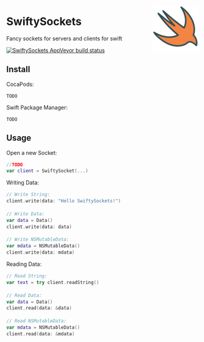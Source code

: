 <p align="center">
  <img align="right" src="https://github.com/mrousavy/SwiftySockets/raw/master/Images/swift_icon.png" height="120" />
  <h1 align="left">SwiftySockets</h3>
  <p align="left">Fancy sockets for servers and clients for swift</p>
  <p align="left">
    <a href="https://ci.appveyor.com/project/mrousavy/SwiftySockets"><img src="https://ci.appveyor.com/api/projects/status/_________?svg=true" alt="SwiftySockets AppVeyor build status"></a>
  </p>
</p>

## Install

CocaPods:
```
TODO
```

Swift Package Manager:
```
TODO
```

## Usage

Open a new Socket:
```swift
//TODO
var client = SwiftySocket(...)
```

Writing Data:
```swift
// Write String:
client.write(data: "Hello SwiftySockets!")

// Write Data:
var data = Data()
client.write(data: data)

// Write NSMutableData:
var mdata = NSMutableData()
client.write(data: mdata)
```

Reading Data:
```swift
// Read String:
var text = try client.readString()

// Read Data:
var data = Data()
client.read(data: &data)

// Read NSMutableData:
var mdata = NSMutableData()
client.read(data: &mdata)
```
